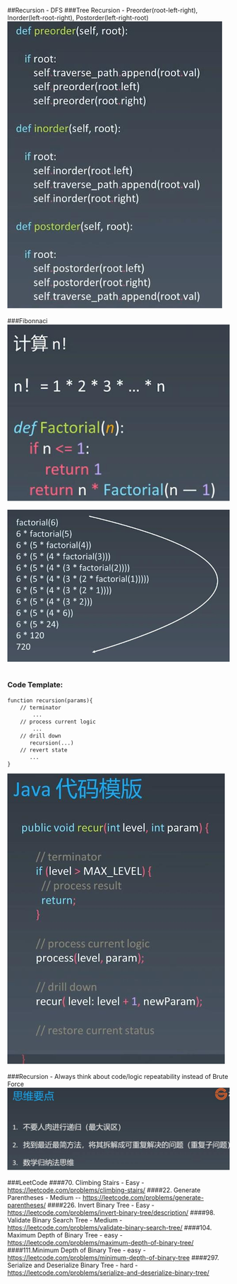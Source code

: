##Recursion - DFS
###Tree Recursion - Preorder(root-left-right), Inorder(left-root-right), Postorder(left-right-root)
![Image of tree_recursion_code](imgs/tree_recursion_code.jpg)<br></br>
###Fibonnaci
![Image of fibonnaci](imgs/fibonnaci.jpg)<br></br>
![Image of fibonnaci_1](imgs/fibonnaci_1.jpg)<br></br>
### Code Template:
```
function recursion(params){
    // terminator
        ...
    // process current logic
        ...
    // drill down
       recursion(...)
    // revert state
       ...
}
```
![Image of generic_recursion](imgs/generic_recursion.jpg)<br></br>
###Recursion - Always think about code/logic repeatability instead of Brute Force
![Image of thinking](imgs/thinking.jpg)<br></br>
###LeetCode
####70. Climbing Stairs - Easy - https://leetcode.com/problems/climbing-stairs/
####22. Generate Parentheses - Medium -- https://leetcode.com/problems/generate-parentheses/
####226. Invert Binary Tree - Easy - https://leetcode.com/problems/invert-binary-tree/description/
####98. Validate Binary Search Tree - Medium - https://leetcode.com/problems/validate-binary-search-tree/
####104. Maximum Depth of Binary Tree - easy - https://leetcode.com/problems/maximum-depth-of-binary-tree/
####111.Minimum Depth of Binary Tree - easy - https://leetcode.com/problems/minimum-depth-of-binary-tree
####297. Serialize and Deserialize Binary Tree - hard - https://leetcode.com/problems/serialize-and-deserialize-binary-tree/